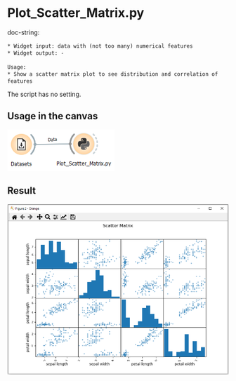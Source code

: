 # Plot_Scatter_Matrix.py 

doc-string:
```
* Widget input: data with (not too many) numerical features
* Widget output: -

Usage:
* Show a scatter matrix plot to see distribution and correlation of features
```
The script has no setting.

## Usage in the canvas

![](images/plot_scatter_matrix_01.png)

## Result

![](images/plot_scatter_matrix_02.png)
